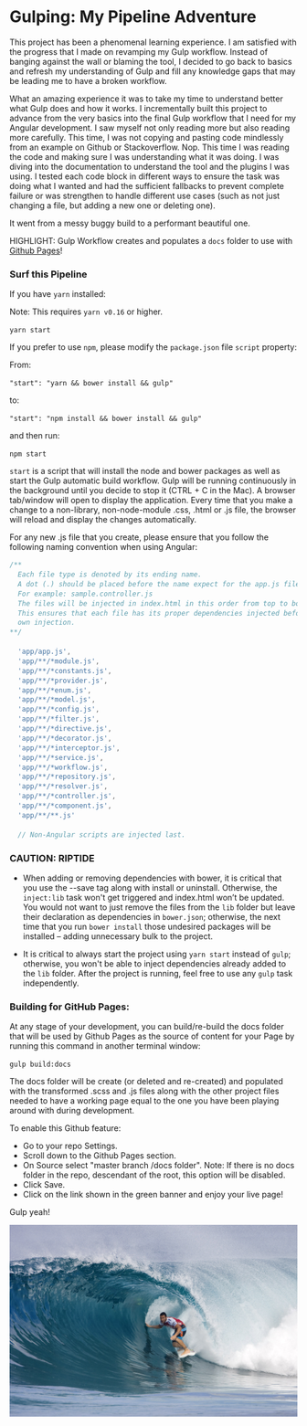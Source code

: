 # Gulping: My Pipeline Adventure

This project has been a phenomenal learning experience. I am satisfied with the progress that I made on revamping my Gulp workflow. Instead of banging against the wall or blaming the tool, I decided to go back to basics and refresh my understanding of Gulp and fill any knowledge gaps that may be leading me to have a broken workflow. 

What an amazing experience it was to take my time to understand better what Gulp does and how it works. I incrementally built this project to advance from the very basics into the final Gulp workflow that I need for my Angular development. I saw myself not only reading more but also reading more carefully. This time, I was not copying and pasting code mindlessly from an example on Github or Stackoverflow. Nop. This time I was reading the code and making sure I was understanding what it was doing. I was diving into the documentation to understand the tool and the plugins I was using. I tested each code block in different ways to ensure the task was doing what I wanted and had the sufficient fallbacks to prevent complete failure or was strengthen to handle different use cases (such as not just changing a file, but adding a new one or deleting one).

It went from a messy buggy build to a performant beautiful one.

HIGHLIGHT: Gulp Workflow creates and populates a `docs` folder to use with [Github Pages](https://pages.github.com/)! 
 
### Surf this Pipeline

If you have `yarn` installed:

Note: This requires `yarn v0.16` or higher.

`yarn start`

If you prefer to use `npm`, please modify the `package.json` file `script` property:

From:

`"start": "yarn && bower install && gulp"`

to:

`"start": "npm install && bower install && gulp"`

and then run:

`npm start`

`start` is a script that will install the node and bower packages as well as start the Gulp automatic build workflow. Gulp will be running continuously in the background until you decide to stop it (CTRL + C in the Mac). A browser tab/window will open to display the application. Every time that you make a change to a non-library, non-node-module .css, .html or .js file, the browser will reload and display the changes automatically.

For any new .js file that you create, please ensure that you follow the following naming convention when using Angular:

``` javascript
/**
  Each file type is denoted by its ending name.
  A dot (.) should be placed before the name expect for the app.js file
  For example: sample.controller.js
  The files will be injected in index.html in this order from top to bottom.
  This ensures that each file has its proper dependencies injected before its
  own injection.
**/

  'app/app.js',
  'app/**/*module.js',
  'app/**/*constants.js',
  'app/**/*provider.js',
  'app/**/*enum.js',
  'app/**/*model.js',
  'app/**/*config.js',
  'app/**/*filter.js',
  'app/**/*directive.js',
  'app/**/*decorator.js',
  'app/**/*interceptor.js',
  'app/**/*service.js',
  'app/**/*workflow.js',
  'app/**/*repository.js',
  'app/**/*resolver.js',
  'app/**/*controller.js',
  'app/**/*component.js',
  'app/**/**.js'

  // Non-Angular scripts are injected last.
```

### CAUTION: RIPTIDE

* When adding or removing dependencies with bower, it is critical that you use the --save tag along with install or uninstall. Otherwise, the `inject:lib` task won't get triggered and index.html won’t be updated. You would not want to just remove the files from the `lib` folder but leave their declaration as dependencies in `bower.json`; otherwise, the next time that you run `bower install` those undesired packages will be installed – adding unnecessary bulk to the project. 

* It is critical to always start the project using `yarn start` instead of `gulp`; otherwise, you won't be able to inject dependencies already added to the `lib` folder. After the project is running, feel free to use any `gulp` task independently.


### Building for GitHub Pages:

At any stage of your development, you can build/re-build the docs folder that will be used by Github Pages as the source of content for your Page by running this command in another terminal window:

`gulp build:docs`

The docs folder will be create (or deleted and re-created) and populated with the transformed .scss and .js files along with the other project files needed to have a working page equal to the one you have been playing around with during development. 

To enable this Github feature:

* Go to your repo Settings.
* Scroll down to the Github Pages section.
* On Source select "master branch /docs folder". Note: If there is no docs folder in the repo, descendant of the root, this option will be disabled. 
* Click Save.
* Click on the link shown in the green banner and enjoy your live page! 


Gulp yeah! 

![pipe](pipe.jpg)

